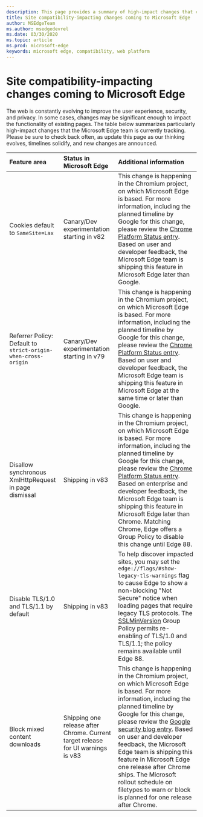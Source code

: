 ```yaml
---
description: This page provides a summary of high-impact changes that could impact site compatibility
title: Site compatibility-impacting changes coming to Microsoft Edge
author: MSEdgeTeam
ms.author: msedgedevrel
ms.date: 03/30/2020
ms.topic: article
ms.prod: microsoft-edge
keywords: microsoft edge, compatibility, web platform
---
```


# Site compatibility-impacting changes coming to Microsoft Edge  

The web is constantly evolving to improve the user experience, security, and privacy.  In some cases, changes may be significant enough to impact the functionality of existing pages.  The table below summarizes particularly high-impact changes that the Microsoft Edge team is currently tracking.  Please be sure to check back often, as update this page as our thinking evolves, timelines solidify, and new changes are announced.  

| Feature area | Status in Microsoft Edge | Additional information |  
|:--- |:--- |:--- |  
| Cookies default to `SameSite=Lax` | Canary/Dev experimentation starting in v82 | This change is happening in the Chromium project, on which Microsoft Edge is based.  For more information, including the planned timeline by Google for this change, please review the [Chrome Platform Status entry][ChromePlatformStatus5088147346030592].  Based on user and developer feedback, the Microsoft Edge team is shipping this feature in Microsoft Edge later than Google.  |  
| Referrer Policy: Default to `strict-origin-when-cross-origin` | Canary/Dev experimentation starting in v79 | This change is happening in the Chromium project, on which Microsoft Edge is based.  For more information, including the planned timeline by Google for this change, please review the [Chrome Platform Status entry][ChromePlatformStatus6251880185331712].  Based on user and developer feedback, the Microsoft Edge team is shipping this feature in Microsoft Edge at the same time or later than Google.  |  
| Disallow synchronous XmlHttpRequest in page dismissal | Shipping in v83 | This change is happening in the Chromium project, on which Microsoft Edge is based.  For more information, including the planned timeline by Google for this change, please review the [Chrome Platform Status entry][ChromePlatformStatus4664843055398912].  Based on enterprise and developer feedback, the Microsoft Edge team is shipping this feature in Microsoft Edge later than Chrome.  Matching Chrome, Edge offers a Group Policy to disable this change until Edge 88.  |  
| Disable TLS/1.0 and TLS/1.1 by default | Shipping in v83 | To help discover impacted sites, you may set the `edge://flags/#show-legacy-tls-warnings` flag to cause Edge to show a non-blocking "Not Secure" notice when loading pages that require legacy TLS protocols.  The [SSLMinVersion][DeployedEdgePoliciesSSLMinVersion] Group Policy permits re-enabling of TLS/1.0 and TLS/1.1; the policy remains available until Edge 88.  |  
| Block mixed content downloads | Shipping one release after Chrome.  Current target release for UI warnings is v83 | This change is happening in the Chromium project, on which Microsoft Edge is based.  For more information, including the planned timeline by Google for this change, please review the [Google security blog entry][GoogleBlogSecurity20200206].  Based on user and developer feedback, the Microsoft Edge team is shipping this feature in Microsoft Edge one release after Chrome ships.  The Microsoft rollout schedule on filetypes to warn or block is planned for one release after Chrome.  |  

<!-- image links -->  

<!-- links -->  

[DeployedEdgePoliciesSSLMinVersion]: /deployedge/microsoft-edge-policies#sslversionmin "SSLVersionMin - Microsoft Edge - Policies"  

[ChromePlatformStatus5088147346030592]: https://www.chromestatus.com/feature/5088147346030592 "Cookies default to SameSite=Lax - Chrome Platform Status"  
[ChromePlatformStatus6251880185331712]: https://www.chromestatus.com/feature/6251880185331712 "Referrer Policy: Default to strict-origin-when-cross-origin - Chrome Platform Status"  
[ChromePlatformStatus4664843055398912]: https://www.chromestatus.com/feature/4664843055398912 "Disallow sync XHR in page dismissal JavaScript - Chrome Platform Status"  

[GoogleBlogSecurity20200206]: https://security.googleblog.com/2020/02/protecting-users-from-insecure_6.html "Protecting users from insecure downloads in Google Chrome - Google Online Security Blog"  
